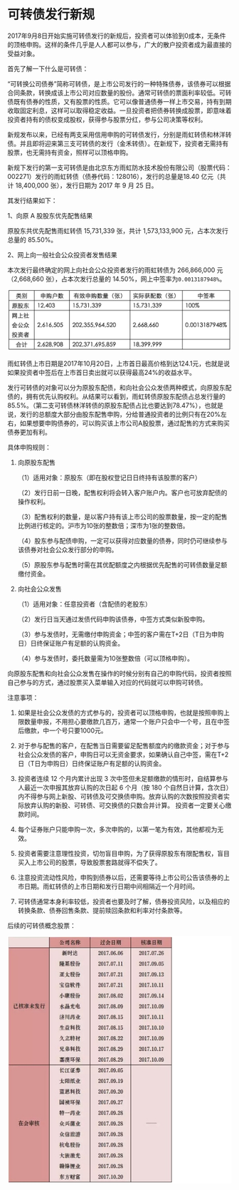 # 可转债发行新规

2017年9月8日开始实施可转债发行的新规后，投资者可以体验到0成本，无条件的顶格申购。这样的条件几乎是人人都可以参与，广大的散户投资者成为最直接的受益对象。

首先了解一下什么是可转债：

“可转换公司债券”简称可转债，是上市公司发行的一种特殊债券，该债券可以根据合同条款，转换成该上市公司对应数量的股份。通常可转债的票面利率较低。可转债既有债券的性质，又有股票的性质。它可以像普通债券一样上市交易，持有到期收取固定利息，这样可以取得稳定收益。一旦投资者把债券转换成股票，即意味着投资者持有的债权变成股权，获得参与股票分红，参与公司决策等权利。

新规发布以来，已经有两支采用信用申购的可转债发行，分别是雨虹转债和林洋转债。并且即将迎来第三支可转债的发行（金禾转债）。在新规下，投资者无需持有股票，也无需持有资金，照样可以顶格申购。

新规下发行的第一支可转债是由北京东方雨虹防水技术股份有限公司（股票代码：002271）发行的雨虹转债（债券代码：128016），发行的总量是18.40 亿元（共计 18,400,000 张），发行日期为 2017 年 9 月 25 日。

其发行结果如下：

1、向原 A 股股东优先配售结果

原股东共优先配售雨虹转债 15,731,339 张，共计 1,573,133,900 元，占本次发行总量的 85.50%。

2、网上向一般社会公众投资者发售结果

本次发行最终确定的网上向社会公众投资者发行的雨虹转债为 266,866,000 元（2,668,660 张），占本次发行总量的 14.50%，网上中签率为`0.0013187948%`。

![发售结果](../images/bound14.png)

雨虹转债上市日期是2017年10月20日，上市首日最高价格到达124.1元，也就是说如果投资者中签后在上市首日卖出就可以获得最高24%的收益水平。

发行可转债的对象可以分为原股东配债，和向社会公众发债两种模式，向原股东配债的，拥有优先认购权利。从结果可以看到，雨虹转债原股东配债占总发行量的85.5%。（第二支可转债林洋转债的原股东配债占比也要达到78.47%），也就是说，发行的总额度大部分由股东配售申购，分给普通投资者的比例只有在20%左右，如果想要申购债券的，可以购买该上市公司A股股票，通过配售的方式来购买债券更加有利。

具体申购规则：

1. 向原股东配售

    （1）适用对象：原股东（即在股权登记日日终持有该股票的客户）

    （2）发行日前一日晚，配售权利将会转入客户账户内。客户也可放弃配债的操作权利。

    （3）配售权利的数量，是以客户持有该上市公司的股票数量，按一定的配售比例进行核定的。沪市为10张的整数倍；深市为1张的整数倍。

    （4）股东参与配债申购，一定可以获得对应数量的债券，同时仍可继续参与该债券对社会公众发行部分的申购。

    （5）原股东参与配售时需在其优配额度之内根据优先配售的可转债数量足额缴付资金。

2. 向社会公众发售

    （1）适用对象：任意投资者（含配债的老股东）

    （2）发行日当天通过发债代码申购该债券，中签方式类似新股申购。

    （3）参与发债时，无需缴付申购资金；中签的客户需在T+2日（T日为申购日）日终保证账户有足额的认购资金。

    （4）参与发债时，委托数量需为10张整数倍（可以顶格申购）。

向原股东配售和向社会公众发售在操作的时候分别有自己的申购代码，投资者按照自己参与的方式，通过股票买入菜单输入对应的代码就可以申购可转债。

注意事项：

   1. 如果是社会公众发债的方式参与的，投资者可以顶格申购，也就是按照申购上限数量申报，不用担心要缴款几百万，通常一个账户只会中一个号，且在中签后缴款，中一个号只要1000元。

   2. 对于参与配售的客户，在配售当日需要留足配售额度内的缴款资金；对于参与社会公众发债的客户，申购日可以无资金要求，如果确认自己中签，需在T+2日（T日为申购日）日终保证账户有足额的认购资金。

   3. 投资者连续 12 个月内累计出现 3 次中签但未足额缴款的情形时，自结算参与人最近一次申报其放弃认购的次日起 6 个月（按 180 个自然日计算，含次日）内不得参与网上新股、可转债及可交换债申购。放弃认购的次数按照投资者实际放弃认购的新股、可转债、可交换债的只数合并计算。 投资者一定要关心缴款时间。

   4. 每个证券账户只能申购一次，多次申购的，以第一笔为有效，其他都视为无效。

   5. 投资者需要注意理性投资，切勿盲目申购，为了获得原股东有限配售权，盲目买入上市公司的股票，导致股票套路就得不偿失了。

   6. 注意投资流动性风险，申购到债券以后，还需要等待上市公司公告该债券的上市日期。雨虹转债的上市日期和发行日期中间相隔近一个月时间。

   7. 可转债通常本身利率较低，投资者也要及时了解，债券投资风险，以及相应的转换条款、债券回售条款、提前赎回条款和利率对付条款等。

后续的可转债概念股票：

![发售结果](../images/bound15.png)
